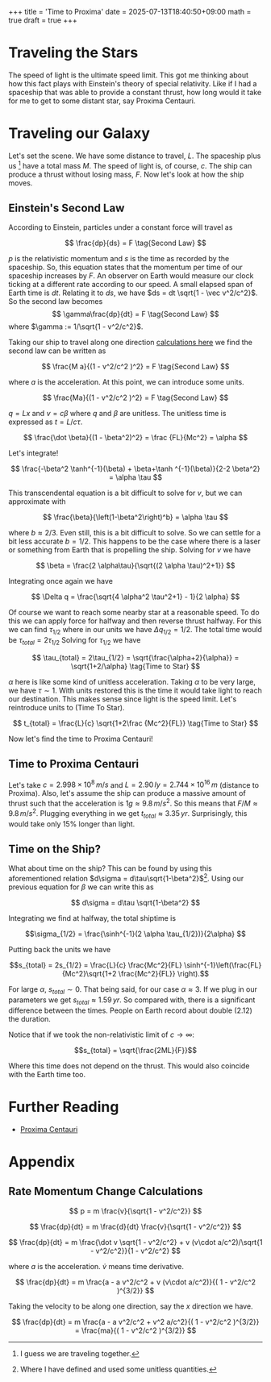 +++
title = 'Time to Proxima'
date = 2025-07-13T18:40:50+09:00
math = true
draft = true
+++

# Traveling the Stars

The speed of light is the ultimate speed limit.
This got me thinking about how this fact plays with Einstein's theory of special relativity.
Like if I had a spaceship that was able to provide a constant thrust, how long would it take for me to get to some distant star, say Proxima Centauri.

# Traveling our Galaxy

Let's set the scene.
We have some distance to travel, $L$.
The spaceship plus us [^together] have a total mass $M$.
The speed of light is, of course, $c$.
The ship can produce a thrust without losing mass, $F$.
Now let's look at how the ship moves.

## Einstein's Second Law

According to Einstein, particles under a constant force will travel as

$$
\frac{dp}{ds} = F \tag{Second Law}
$$

$p$ is the relativistic momentum and $s$ is the time as recorded by the spaceship.
So, this equation states that the momentum per time of our spaceship increases by $F$.
An observer on Earth would measure our clock ticking at a different rate according to our speed.
A small elapsed span of Earth time is $dt$.
Relating it to $ds$, we have $ds = dt \sqrt{1 - \vec v^2/c^2}$.
So the second law becomes
$$
\gamma\frac{dp}{dt} = F \tag{Second Law}
$$
where $\gamma := 1/\sqrt{1 - v^2/c^2}$.

Taking our ship to travel along one direction [calculations here](#rate-momentum-change-calculations) we find the second law can be written as

$$
\frac{M a}{(1 - v^2/c^2 )^2} = F \tag{Second Law}
$$

where $a$ is the acceleration.
At this point, we can introduce some units.

$$
\frac{Ma}{(1 - v^2/c^2 )^2} = F \tag{Second Law}
$$

$q = L x$ and $v = c \beta$ where $q$ and $\beta$ are unitless.
The unitless time is expressed as $t = L/c \tau$.

$$
\frac{\dot \beta}{(1 - \beta^2)^2} = \frac {FL}{Mc^2} = \alpha
$$

Let's integrate!

$$
\frac{-\beta^2 \tanh^{-1}(\beta) + \beta+\tanh ^{-1}(\beta)}{2-2 \beta^2} = \alpha \tau
$$

This transcendental equation is a bit difficult to solve for $v$, but we can approximate with

$$
\frac{\beta}{\left(1-\beta^2\right)^b} = \alpha \tau
$$

where $b\approx 2/3$.
Even still, this is a bit difficult to solve.
So we can settle for a bit less accurate $b = 1/2$.
This happens to be the case where there is a laser or something from Earth that is propelling the ship.
Solving for $v$ we have

$$
\beta = \frac{2 \alpha\tau}{\sqrt{(2 \alpha \tau)^2+1}}
$$

Integrating once again we have

$$
\Delta q = \frac{\sqrt{4 \alpha^2 \tau^2+1} - 1}{2 \alpha}
$$

Of course we want to reach some nearby star at a reasonable speed.
To do this we can apply force for halfway and then reverse thrust halfway.
For this we can find $\tau_{1/2}$ where in our units we have $\Delta q_{1/2} = 1/2$.
The total time would be $\tau_{total} = 2\tau_{1/2}$
Solving for $\tau_{1/2}$ we have

$$
\tau_{total} = 2\tau_{1/2} = \sqrt{\frac{\alpha+2}{\alpha}} = \sqrt{1+2/\alpha} \tag{Time to Star}
$$

$\alpha$ here is like some kind of unitless acceleration.
Taking $\alpha$ to be very large, we have $\tau \sim 1$.
With units restored this is the time it would take light to reach our destination.
This makes sense since light is the speed limit.
Let's reintroduce units to (Time To Star).

$$
t_{total} = \frac{L}{c} \sqrt{1+2\frac {Mc^2}{FL}} \tag{Time to Star}
$$

Now let's find the time to Proxima Centauri!

## Time to Proxima Centauri

Let's take $c = 2.998×10^8 \, m/s$ and $L = 2.90 \, ly = 2.744×10^{16} \, m$ (distance to Proxima).
Also, let's assume the ship can produce a massive amount of thrust such that the acceleration is $1g \approx 9.8 \, m/s^2$.
So this means that $F/M \approx 9.8 \, m/s^2$.
Plugging everything in we get $t_{total} \approx 3.35 \, yr$.
Surprisingly, this would take only 15% longer than light.

## Time on the Ship?

What about time on the ship?
This can be found by using this aforementioned relation $d\sigma = d\tau\sqrt{1-\beta^2}$[^unitlessallow].
Using our previous equation for $\beta$ we can write this as

$$
d\sigma = d\tau \sqrt{1-\beta^2}
$$

Integrating we find at halfway, the total shiptime is 

$$\sigma_{1/2} = \frac{\sinh^{-1}(2 \alpha \tau_{1/2})}{2\alpha} $$

Putting back the units we have

$$s_{total} = 2s_{1/2} = \frac{L}{c} \frac{Mc^2}{FL} \sinh^{-1}\left(\frac{FL}{Mc^2}\sqrt{1+2 \frac{Mc^2}{FL}} \right).$$

For large $\alpha$, $s_{total}\sim0$.
That being said, for our case $\alpha \approx 3$.
If we plug in our parameters we get $s_{total} \approx 1.59 \, yr$.
So compared with, there is a significant difference between the times.
People on Earth record about double (2.12) the duration.

Notice that if we took the non-relativistic limit of $c \to \infty$:

$$s_{total} =  \sqrt{\frac{2ML}{F}}$$

Where this time does not depend on the thrust.
This would also coincide with the Earth time too.


[^unitlessallow]: Where I have defined and used some unitless quantities.

# Further Reading

- [Proxima Centauri](https://en.wikipedia.org/wiki/Proxima_Centauri)

# Appendix

## Rate Momentum Change Calculations

$$
p = m \frac{v}{\sqrt{1 - v^2/c^2}}
$$

$$
\frac{dp}{dt} = m \frac{d}{dt} \frac{v}{\sqrt{1 - v^2/c^2}}
$$

$$
\frac{dp}{dt} = m \frac{\dot v \sqrt{1 - v^2/c^2} + v (v\cdot a/c^2)/\sqrt{1 - v^2/c^2}}{1 - v^2/c^2}
$$

where $a$ is the acceleration. $\dot v$ means time derivative.

$$
\frac{dp}{dt} = m \frac{a - a v^2/c^2 + v (v\cdot a/c^2)}{( 1 - v^2/c^2 )^{3/2}}
$$

Taking the velocity to be along one direction, say the $x$ direction we have.

$$
\frac{dp}{dt} = m \frac{a - a v^2/c^2 +  v^2 a/c^2}{( 1 - v^2/c^2 )^{3/2}} = \frac{ma}{( 1 - v^2/c^2 )^{3/2}}
$$

[^together]: I guess we are traveling together.
